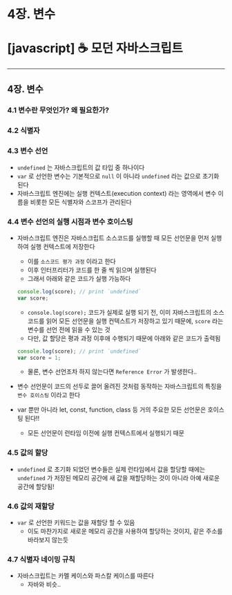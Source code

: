 # 4장. 변수

# [javascript] ☕ 모던 자바스크립트

---

## 4장. 변수

### 4.1 변수란 무엇인가? 왜 필요한가?

### 4.2 식별자

### 4.3 변수 선언

- `undefined` 는 자바스크립트의 값 타입 중 하나이다
- `var` 로 선언한 변수는 기본적으로 `null` 이 아니라 `undefined` 라는 값으로 초기화 된다
- 자바스크립트 엔진에는 실행 컨텍스트(execution context) 라는 영역에서 변수 이름을 비롯한 모든 식별자와 스코프가 관리된다

### 4.4 변수 선언의 실행 시점과 변수 호이스팅

- 자바스크립트 엔진은 자바스크립트 소스코드를 실행할 때 모든 선언문을 먼저 실행하여 실행 컨텍스트에 저장한다
    - 이를 `소스코드 평가 과정` 이라고 한다
    - 이후 인터프리터가 코드를 한 줄 씩 읽으며 실행된다
    - 그래서 아래와 같은 코드가 실행 가능하다
    
    ```jsx
    console.log(score); // print `undefined`
    var score;
    ```
    
    - `console.log(score);` 코드가 실제로 실행 되기 전, 이미 자바스크립트의 소스코드를 읽어 모든 선언문을 실행 컨텍스트가 저장하고 있기 때문에, `score` 라는 변수를 선언 전에 읽을 수 있는 것
    - 다만, 값 할당은 평과 과정 이후애 수행되기 때문에 아래와 같은 코드가 출력됨
    
    ```jsx
    console.log(score); // print `undefined`
    var score = 1;
    ```
    
    - 물론, 변수 선언조차 하지 않는다면 `Reference Error` 가 발생한다..
- 변수 선언문이 코드의 선두로 끌어 올려진 것처럼 동작하는 자바스크립트의 특징을 `변수 호이스팅` 이라고 한다
- var 뿐만 아니라 let, const, function, class 등 거의 주요한 모든 선언문은 호이스팅 된다!!
    - 모든 선언문이 런타임 이전에 실행 컨텍스트에서 실행되기 때문

### 4.5 값의 할당

- `undefined` 로 초기화 되었던 변수들은 실제 런타임에서 값을 할당할 때에는 `undefined` 가 저장된 메모리 공간에 새 값을 재할당하는 것이 아니라 아예 새로운 공간에 할당됨!

### 4.6 값의 재할당

- `var` 로 선언한 키워드는 값을 재할당 할 수 있음
    - 이도 마찬가지로 새로운 메모리 공간을 사용하여 할당하는 것이지, 같은 주소를 바라보지 않는듯

### 4.7 식별자 네이밍 규칙

- 자바스크립트는 카멜 케이스와 파스칼 케이스를 따른다
    - 자바와 비슷..